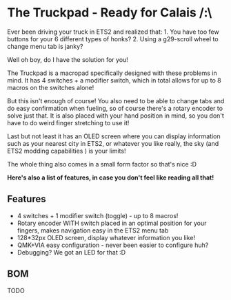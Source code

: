 # The Truckpad - Ready for Calais /:\

Ever been driving your truck in ETS2 and realized that:
    1. You have too few buttons for your 6 different types of honks?
    2. Using a g29-scroll wheel to change menu tab is janky?

Well oh boy, do I have the solution for you! 

The Truckpad is a macropad specifically designed with these problems in mind. It has 4 switches + a modifier switch, which in total allows for up to 8 macros on the switches alone!

But this isn't enough of course! You also need to be able to change tabs and do easy confirmation when fueling, so of course there's a rotary encoder to solve just that. It is also placed with your hand position in mind, so you don't have to do weird finger stretching to use it!

Last but not least it has an OLED screen where you can display information such as your nearest city in ETS2, or whatever you like really, the sky (and ETS2 modding capabilities ) is your limits!

The whole thing also comes in a small form factor so that's nice :D

**Here's also a list of features, in case you don't feel like reading all that!**

## Features 
- 4 switches + 1 modifier switch (toggle) - up to 8 macros!
- Rotary encoder WITH switch placed in an optimal position for your fingers, makes navigation easy in the ETS2 menu tab
- 128*32px OLED screen, display whatever information you like!
- QMK+VIA easy configuration - never been easier to configure huh?
- Debugging? We got an LED for that :D

## BOM
TODO